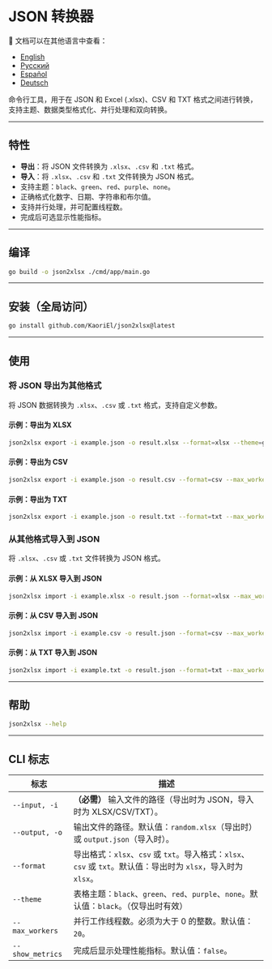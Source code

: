 # JSON 转换器

📘 文档可以在其他语言中查看：

* [English](README.md)
* [Русский](README.ru.md)
* [Español](README.es.md)
* [Deutsch](README.de.md)

命令行工具，用于在 JSON 和 Excel (.xlsx)、CSV 和 TXT 格式之间进行转换，支持主题、数据类型格式化、并行处理和双向转换。

---

## 特性

* **导出**：将 JSON 文件转换为 `.xlsx`、`.csv` 和 `.txt` 格式。
* **导入**：将 `.xlsx`、`.csv` 和 `.txt` 文件转换为 JSON 格式。
* 支持主题：`black`、`green`、`red`、`purple`、`none`。
* 正确格式化数字、日期、字符串和布尔值。
* 支持并行处理，并可配置线程数。
* 完成后可选显示性能指标。

---

## 编译

```bash
go build -o json2xlsx ./cmd/app/main.go
```

---

## 安装（全局访问）

```bash
go install github.com/KaoriEl/json2xlsx@latest
```

---

## 使用

### 将 JSON 导出为其他格式

将 JSON 数据转换为 `.xlsx`、`.csv` 或 `.txt` 格式，支持自定义参数。

#### 示例：导出为 XLSX

```bash
json2xlsx export -i example.json -o result.xlsx --format=xlsx --theme=green --max_workers=100 --show_metrics=true
```

#### 示例：导出为 CSV

```bash
json2xlsx export -i example.json -o result.csv --format=csv --max_workers=10
```

#### 示例：导出为 TXT

```bash
json2xlsx export -i example.json -o result.txt --format=txt --max_workers=5
```

### 从其他格式导入到 JSON

将 `.xlsx`、`.csv` 或 `.txt` 文件转换为 JSON 格式。

#### 示例：从 XLSX 导入到 JSON

```bash
json2xlsx import -i example.xlsx -o result.json --format=xlsx --max_workers=10
```

#### 示例：从 CSV 导入到 JSON

```bash
json2xlsx import -i example.csv -o result.json --format=csv --max_workers=10
```

#### 示例：从 TXT 导入到 JSON

```bash
json2xlsx import -i example.txt -o result.json --format=txt --max_workers=10
```

---

## 帮助

```bash
json2xlsx --help
```

---

## CLI 标志

| 标志               | 描述                                                                               |
| ---------------- | -------------------------------------------------------------------------------- |
| `--input, -i`    | **（必需）** 输入文件的路径（导出时为 JSON，导入时为 XLSX/CSV/TXT）。                                   |
| `--output, -o`   | 输出文件的路径。默认值：`random.xlsx`（导出时）或 `output.json`（导入时）。                              |
| `--format`       | 导出格式：`xlsx`、`csv` 或 `txt`。导入格式：`xlsx`、`csv` 或 `txt`。默认值：导出时为 `xlsx`，导入时为 `xlsx`。 |
| `--theme`        | 表格主题：`black`、`green`、`red`、`purple`、`none`。默认值：`black`。（仅导出时有效）                  |
| `--max_workers`  | 并行工作线程数。必须为大于 0 的整数。默认值：`20`。                                                    |
| `--show_metrics` | 完成后显示处理性能指标。默认值：`false`。                                                         |
